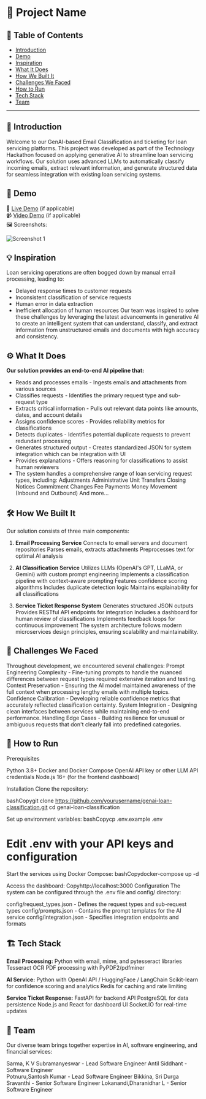 # 🚀 Project Name

## 📌 Table of Contents
- [Introduction](#introduction)
- [Demo](#demo)
- [Inspiration](#inspiration)
- [What It Does](#what-it-does)
- [How We Built It](#how-we-built-it)
- [Challenges We Faced](#challenges-we-faced)
- [How to Run](#how-to-run)
- [Tech Stack](#tech-stack)
- [Team](#team)

---

## 🎯 Introduction
Welcome to our GenAI-based Email Classification and ticketing for loan servicing platforms. This project was developed as part of the Technology Hackathon focused on applying generative AI to streamline loan servicing workflows. Our solution uses advanced LLMs to automatically classify incoming emails, extract relevant information, and generate structured data for seamless integration with existing loan servicing systems.


## 🎥 Demo
🔗 [Live Demo](#) (if applicable)  
📹 [Video Demo](#) (if applicable)  
🖼️ Screenshots:

![Screenshot 1](link-to-image)

## 💡 Inspiration
Loan servicing operations are often bogged down by manual email processing, leading to:
- Delayed response times to customer requests
- Inconsistent classification of service requests
- Human error in data extraction
- Inefficient allocation of human resources
Our team was inspired to solve these challenges by leveraging the latest advancements in generative AI to create an intelligent system that can understand, classify, and extract information from unstructured emails and documents with high accuracy and consistency.

## ⚙️ What It Does
**Our solution provides an end-to-end AI pipeline that:**
- Reads and processes emails - Ingests emails and attachments from various sources
- Classifies requests - Identifies the primary request type and sub-request type
- Extracts critical information - Pulls out relevant data points like amounts, dates, and account details
- Assigns confidence scores - Provides reliability metrics for classifications
- Detects duplicates - Identifies potential duplicate requests to prevent redundant processing
- Generates structured output - Creates standardized JSON for system integration which can be integration with UI
- Provides explanations - Offers reasoning for classifications to assist human reviewers
- The system handles a comprehensive range of loan servicing request types, including:
Adjustments
Administrative Unit Transfers
Closing Notices
Commitment Changes
Fee Payments
Money Movement (Inbound and Outbound)
And more...

## 🛠️ How We Built It
Our solution consists of three main components:
1. **Email Processing Service**
Connects to email servers and document repositories
Parses emails, extracts attachments
Preprocesses text for optimal AI analysis

2. **AI Classification Service**
Utilizes LLMs (OpenAI's GPT, LLaMA, or Gemini) with custom prompt engineering
Implements a classification pipeline with context-aware prompting
Features confidence scoring algorithms
Includes duplicate detection logic
Maintains explainability for all classifications

3. **Service Ticket Response System**
Generates structured JSON outputs
Provides RESTful API endpoints for integration
Includes a dashboard for human review of classifications
Implements feedback loops for continuous improvement
The system architecture follows modern microservices design principles, ensuring scalability and maintainability.




## 🚧 Challenges We Faced

Throughout development, we encountered several challenges:
Prompt Engineering Complexity - Fine-tuning prompts to handle the nuanced differences between request types required extensive iteration and testing.
Context Preservation - Ensuring the AI model maintained awareness of the full context when processing lengthy emails with multiple topics.
Confidence Calibration - Developing reliable confidence metrics that accurately reflected classification certainty.
System Integration - Designing clean interfaces between services while maintaining end-to-end performance.
Handling Edge Cases - Building resilience for unusual or ambiguous requests that don't clearly fall into predefined categories.

## 🏃 How to Run
Prerequisites

Python 3.8+
Docker and Docker Compose
OpenAI API key or other LLM API credentials
Node.js 16+ (for the frontend dashboard)

Installation
Clone the repository:

bashCopygit clone https://github.com/yourusername/genai-loan-classification.git
cd genai-loan-classification

Set up environment variables:
bashCopycp .env.example .env
# Edit .env with your API keys and configuration

Start the services using Docker Compose:
bashCopydocker-compose up -d

Access the dashboard:
Copyhttp://localhost:3000
Configuration
The system can be configured through the .env file and config/ directory:

config/request_types.json - Defines the request types and sub-request types
config/prompts.json - Contains the prompt templates for the AI service
config/integration.json - Specifies integration endpoints and formats



## 🏗️ Tech Stack
**Email Processing:**
Python with email, mime, and pytesseract libraries
Tesseract OCR
PDF processing with PyPDF2/pdfminer

**AI Service:**
Python with OpenAI API / HuggingFace / LangChain
Scikit-learn for confidence scoring and analytics
Redis for caching and rate limiting

**Service Ticket Response:**
FastAPI for backend API
PostgreSQL for data persistence
Node.js and React for dashboard UI
Socket.IO for real-time updates



## 👥 Team
Our diverse team brings together expertise in AI, software engineering, and financial services:

Sarma, K V Subramanyeswar      - Lead Software Engineer
Antil Siddhant                 - Software Engineer   
Potnuru,Santosh Kumar          - Lead Software Engineer
Bikkina, Sri Durga Sravanthi   - Senior Software Engineer
Lokanandi,Dharanidhar L         - Senior Software Engineer
